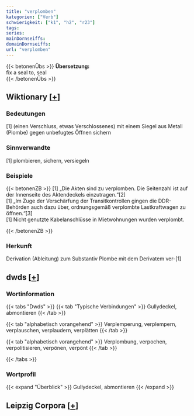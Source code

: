 ```yaml
---
title: "verplomben"
kategorien: ["Verb"]
schwierigkeit: ["k1", "h2", "r23"]
tags:
series:
mainDornseiffs:
domainDornseiffs:
url: "verplomben"
---
```


{{< betonenÜbs >}}
**Übersetzung:**  
fix a seal to, seal  
{{< /betonenÜbs >}}

## Wiktionary [[+](https://de.wiktionary.org/wiki/verplomben)]

### Bedeutungen
[1] (einen Verschluss, etwas Verschlossenes) mit einem Siegel aus Metall (Plombe) gegen unbefugtes Öffnen sichern  

### Sinnverwandte
[1] plombieren, sichern, versiegeln  

### Beispiele
{{< betonenZB >}}
[1] „Die Akten sind zu verplomben. Die Seitenzahl ist auf der Innenseite des Aktendeckels einzutragen.“[2]  
[1] „Im Zuge der Verschärfung der Transitkontrollen gingen die DDR-Behörden auch dazu über, ordnungsgemäß verplombte Lastkraftwagen zu öffnen.“[3]  
[1] Nicht genutzte Kabelanschlüsse in Mietwohnungen wurden verplombt.  

{{< /betonenZB >}}
### Herkunft
Derivation (Ableitung) zum Substantiv Plombe mit dem Derivatem ver-[1]  



## dwds [[+](https://www.dwds.de/wb/verplomben)]

### Wortinformation
{{< tabs "Dwds" >}}
{{< tab "Typische Verbindungen" >}}
Gullydeckel, abmontieren
{{< /tab >}}

{{< tab "alphabetisch vorangehend" >}}
Verplemperung, verplempern, verplauschen, verplaudern, verplätten
{{< /tab >}}

{{< tab "alphabetisch vorangehend" >}}
Verplombung, verpochen, verpolitisieren, verpönen, verpönt
{{< /tab >}}

{{< /tabs >}}

### Wortprofil
{{< expand "Überblick" >}} Gullydeckel, abmontieren {{< /expand >}}

## Leipzig Corpora [[+](https://corpora.uni-leipzig.de/en/res?word=verplomben&corpusId=deu_newscrawl-public_2018)]

